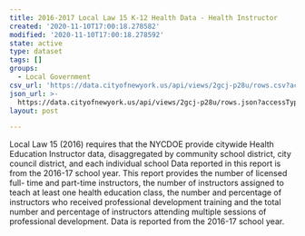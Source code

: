```yaml
---
title: 2016-2017 Local Law 15 K-12 Health Data - Health Instructor
created: '2020-11-10T17:00:18.278582'
modified: '2020-11-10T17:00:18.278592'
state: active
type: dataset
tags: []
groups:
  - Local Government
csv_url: 'https://data.cityofnewyork.us/api/views/2gcj-p28u/rows.csv?accessType=DOWNLOAD'
json_url: >-
  https://data.cityofnewyork.us/api/views/2gcj-p28u/rows.json?accessType=DOWNLOAD
layout: post

---
```

Local Law 15 (2016) requires that the NYCDOE provide citywide Health Education Instructor data, disaggregated by community school district, city council district, and each individual school Data reported in this report is from the 2016-17 school year.
This report provides the number of licensed full- time and part-time instructors, the number of instructors assigned to teach at least one health education class, the number and percentage of instructors who received professional development training and the total number and percentage of instructors attending multiple sessions of professional development. Data is reported from the 2016-17 school year.
